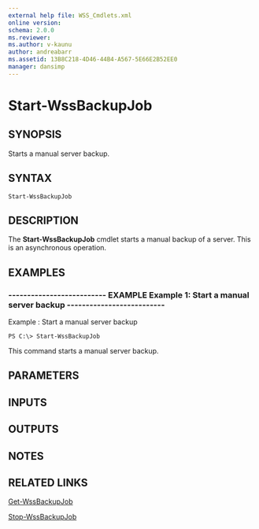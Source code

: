 ```yaml
---
external help file: WSS_Cmdlets.xml
online version: 
schema: 2.0.0
ms.reviewer:
ms.author: v-kaunu
author: andreabarr
ms.assetid: 13B8C218-4D46-44B4-A567-5E66E2B52EE0
manager: dansimp
---
```


# Start-WssBackupJob

## SYNOPSIS
Starts a manual server backup.

## SYNTAX

```
Start-WssBackupJob
```

## DESCRIPTION
The **Start-WssBackupJob** cmdlet starts a manual backup of a server.
This is an asynchronous operation.

## EXAMPLES

### -------------------------- EXAMPLE Example 1: Start a manual server backup -------------------------- 
Example : Start a manual server backup
```
PS C:\> Start-WssBackupJob
```

This command starts a manual server backup.

## PARAMETERS

## INPUTS

## OUTPUTS

## NOTES

## RELATED LINKS

[Get-WssBackupJob](./Get-WssBackupJob.md)

[Stop-WssBackupJob](./Stop-WssBackupJob.md)

